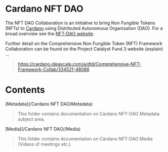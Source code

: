 
# Cardano NFT DAO

The NFT DAO Collaboration is an initiative to bring Non Fungible Tokens (NFTs) to [Cardano](https://cardano.org/) using Distributed Autonomous Organisation (DAO). For a broad overview see the [NFT-DAO website](https://nft-dao.org/).


Further detail on the Comprehensive Non Fungible Token (NFT) Framework Collaboration can be found on the Project Catalyst Fund 3 website (explain) ...

> https://cardano.ideascale.com/a/dtd/Comprehensive-NFT-Framework-Collab/334521-48088

# Contents

[Metadata](/Cardano NFT DAO/Metadata)
> This folder contains documentation on Cardano NFT-DAO Metadata subject area.

[Media](/Cardano NFT DAO//Media)
> This folder contains documentation on Cardano NFT-DAO Media (Videos of meetings etc.)
